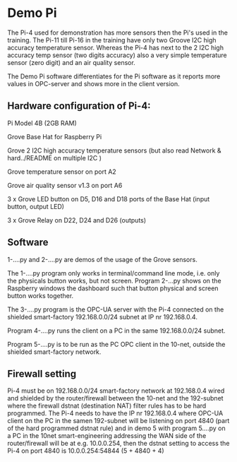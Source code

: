 # Demo Pi

The Pi-4 used for demonstration has more sensors then the Pi's used in the training.
The Pi-11 till Pi-16 in the training have only two Groove I2C high accuracy temperature sensor. Whereas the Pi-4
has next to the 2 I2C high accuracy temp sensor (two digits accuracy) also a very simple temperature sensor (zero digit) and
an air quality sensor.

The Demo Pi software differentiates for the Pi software as it reports more values in OPC-server and shows more in the client version.

## Hardware configuration of Pi-4:

Pi Model 4B (2GB RAM)

Grove Base Hat for Raspberry Pi

Grove 2 I2C high accuracy temperature sensors (but also read Network & hard../README on multiple I2C )

Grove temperature sensor on port A2

Grove air quality sensor v1.3 on port A6

3 x Grove LED button on D5, D16 and D18 ports of the Base Hat (input button, output LED)

3 x Grove Relay on D22, D24 and D26 (outputs)


## Software 
1-....py and 2-....py are demos of the usage of the Grove sensors. 

The 1-....py program only works in terminal/command line mode, i.e. only the physicals button works, but not screen. Program 2-...py shows on the Raspberry windows the dashboard such that button physical and screen button works together.

The 3-....py program is the OPC-UA server with the Pi-4 connected on the shielded smart-factory 192.168.0.0/24 subnet at IP nr 192.168.0.4.

Program 4-....py runs the client on a PC in the same 192.168.0.0/24 subnet. 

Program 5-....py is to be run as the PC OPC client in the 10-net, outside the shielded smart-factory network.

## Firewall setting

Pi-4 must be on 192.168.0.0/24 smart-factory network at 192.168.0.4 wired and shielded by the router/firewall between the 10-net and the 192-subnet 
where the firewall dstnat (destination NAT) filter rules has to be hard programmed. 
The Pi-4 needs to have the IP nr 192.168.0.4 where OPC-UA client on the PC in the samen 192-subnet will be listening on port 4840 (part of the hard programmed dstnat rule)
and in demo 5 with program 5....py on a PC in the 10net smart-engineering addressing the WAN side of the router/firewall will be at e.g. 10.0.0.254, then the dstnat setting to access the Pi-4 on port 4840 is 10.0.0.254:54844 (5 + 4840 + 4)